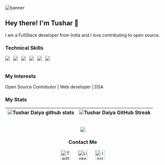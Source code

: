 <picture>
  <source media="(prefers-color-scheme: dark)" srcset="https://github.com/tushar-daiya/tushar-daiya/assets/108505673/6e1345e9-c83c-4906-b4d3-6cff1cbc5916">
  <source media="(prefers-color-scheme: light)" srcset="https://github.com/tushar-daiya/tushar-daiya/assets/108505673/e7f65af2-7d78-408e-a265-ad590b61f389">
  <img alt="banner" src="https://github.com/tushar-daiya/tushar-daiya/assets/108505673/6e1345e9-c83c-4906-b4d3-6cff1cbc5916">
</picture>

## Hey there! I'm Tushar 👋

I am a FullStack developer from India and I love contributing to open source.



### Technical Skills
<div style="display:flex; gap:10px">
<img src="https://img.shields.io/badge/React-20232A?style=flat&logo=react&logoColor=61DAFB"><img src="https://img.shields.io/badge/-NodeJS-black?style=flat&logo=node.js"> <img src="https://img.shields.io/badge/-MongoDB-yellow?style=flat&logo=mongoDB"><img src="https://img.shields.io/badge/JavaScript-F7DF1E?style=flat&logo=JavaScript&logoColor=white"> <img src="https://img.shields.io/badge/-Firebase-black?style=flat&logo=Firebase"> <img src="https://img.shields.io/badge/C%2B%2B-00599C?style=flat&logo=c%2B%2B&logoColor=white">
</div>
 <br />

### My Interests

Open Source Contributor | Web developer | DSA 


### My Stats
| ![Tushar Daiya github stats](https://github-readme-stats-mc4l.vercel.app/api?username=tushar-daiya\&rank_icon=percentile&show_icons=true&theme=tokyonight&show=reviews&border_radius=8) | ![Tushar Daiya GitHub Streak](https://github-readme-streak-stats.herokuapp.com/?user=tushar-daiya&theme=tokyonight&border_radius=8) |
| -- | -- |

<br>


<div align="center">
<img src="https://holopin.me/tushardaiya"/>

<div align="center">

### Contact Me


<p>
<a href="https://twitter.com/tushardaiya" rel="nofollow"><img alt="Twitter" src="https://github.com/tushar-daiya/tushar-daiya/assets/108505673/d413de6c-4778-4aff-90da-ac6971413124" style="width:32px" ></a>
<a href="https://www.linkedin.com/in/tushardaiya" rel="nofollow"><img alt="LinkedIn" src="https://github.com/tushar-daiya/tushar-daiya/assets/108505673/4a3ce5ae-bb69-476d-b7b7-e1fc57456fbd" style="width:32px; margin-left:20px" ></a> 
<a href="https://instagram.com/tushardaiya"><img alt="Instagram" src="https://github.com/tushar-daiya/tushar-daiya/assets/108505673/31ac7afd-d546-418c-abc3-ead6e1774a85" style="width:32px; margin-left:20px" ></a> 
</p>
</div>
